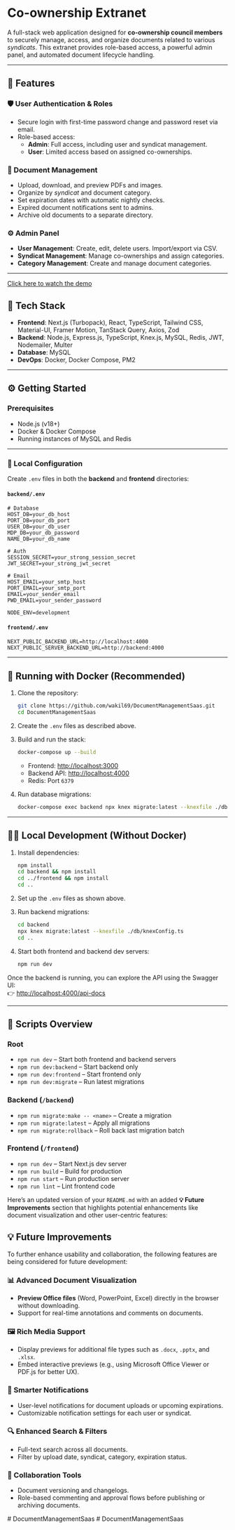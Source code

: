 # Co-ownership Extranet

A full-stack web application designed for **co-ownership council members** to securely manage, access, and organize documents related to various *syndicats*. This extranet provides role-based access, a powerful admin panel, and automated document lifecycle handling.

---

## 🚀 Features

### 🛡 User Authentication & Roles
- Secure login with first-time password change and password reset via email.
- Role-based access:
  - **Admin**: Full access, including user and syndicat management.
  - **User**: Limited access based on assigned co-ownerships.

### 📄 Document Management
- Upload, download, and preview PDFs and images.
- Organize by *syndicat* and document category.
- Set expiration dates with automatic nightly checks.
- Expired document notifications sent to admins.
- Archive old documents to a separate directory.

### ⚙️ Admin Panel
- **User Management**: Create, edit, delete users. Import/export via CSV.
- **Syndicat Management**: Manage co-ownerships and assign categories.
- **Category Management**: Create and manage document categories.

---

[Click here to watch the demo](https://youtu.be/mTRX4903rEk)


## 🧰 Tech Stack

- **Frontend**: Next.js (Turbopack), React, TypeScript, Tailwind CSS, Material-UI, Framer Motion, TanStack Query, Axios, Zod
- **Backend**: Node.js, Express.js, TypeScript, Knex.js, MySQL, Redis, JWT, Nodemailer, Multer
- **Database**: MySQL
- **DevOps**: Docker, Docker Compose, PM2

---

## ⚙️ Getting Started

### Prerequisites

- Node.js (v18+)
- Docker & Docker Compose
- Running instances of MySQL and Redis

---

### 🧪 Local Configuration

Create `.env` files in both the **backend** and **frontend** directories:

#### `backend/.env`

```env
# Database
HOST_DB=your_db_host
PORT_DB=your_db_port
USER_DB=your_db_user
MDP_DB=your_db_password
NAME_DB=your_db_name

# Auth
SESSION_SECRET=your_strong_session_secret
JWT_SECRET=your_strong_jwt_secret

# Email
HOST_EMAIL=your_smtp_host
PORT_EMAIL=your_smtp_port
EMAIL=your_sender_email
PWD_EMAIL=your_sender_password

NODE_ENV=development
````

#### `frontend/.env`

```env
NEXT_PUBLIC_BACKEND_URL=http://localhost:4000
NEXT_PUBLIC_SERVER_BACKEND_URL=http://backend:4000
```

---

## 🐳 Running with Docker (Recommended)

1. Clone the repository:

   ```bash
   git clone https://github.com/wakil69/DocumentManagementSaas.git
   cd DocumentManagementSaas
   ```

2. Create the `.env` files as described above.

3. Build and run the stack:

   ```bash
   docker-compose up --build
   ```

   * Frontend: [http://localhost:3000](http://localhost:3000)
   * Backend API: [http://localhost:4000](http://localhost:4000)
   * Redis: Port `6379`

4. Run database migrations:

   ```bash
   docker-compose exec backend npx knex migrate:latest --knexfile ./db/knexConfig.ts
   ```

---

## 🧑‍💻 Local Development (Without Docker)

1. Install dependencies:

   ```bash
   npm install
   cd backend && npm install
   cd ../frontend && npm install
   cd ..
   ```

2. Set up the `.env` files as shown above.

3. Run backend migrations:

   ```bash
   cd backend
   npx knex migrate:latest --knexfile ./db/knexConfig.ts
   cd ..
   ```

4. Start both frontend and backend dev servers:

   ```bash
   npm run dev
   ```

Once the backend is running, you can explore the API using the Swagger UI:  
👉 [http://localhost:4000/api-docs](http://localhost:4000/api-docs)

---

## 📜 Scripts Overview

### Root

* `npm run dev` – Start both frontend and backend servers
* `npm run dev:backend` – Start backend only
* `npm run dev:frontend` – Start frontend only
* `npm run dev:migrate` – Run latest migrations

### Backend (`/backend`)

* `npm run migrate:make -- <name>` – Create a migration
* `npm run migrate:latest` – Apply all migrations
* `npm run migrate:rollback` – Roll back last migration batch

### Frontend (`/frontend`)

* `npm run dev` – Start Next.js dev server
* `npm run build` – Build for production
* `npm run start` – Run production server
* `npm run lint` – Lint frontend code


Here’s an updated version of your `README.md` with an added **💡 Future Improvements** section that highlights potential enhancements like document visualization and other user-centric features:

## 💡 Future Improvements

To further enhance usability and collaboration, the following features are being considered for future development:

### 📊 Advanced Document Visualization

* **Preview Office files** (Word, PowerPoint, Excel) directly in the browser without downloading.
* Support for real-time annotations and comments on documents.

### 🖼 Rich Media Support

* Display previews for additional file types such as `.docx`, `.pptx`, and `.xlsx`.
* Embed interactive previews (e.g., using Microsoft Office Viewer or PDF.js for better UX).

### 🔔 Smarter Notifications

* User-level notifications for document uploads or upcoming expirations.
* Customizable notification settings for each user or syndicat.

### 🔍 Enhanced Search & Filters

* Full-text search across all documents.
* Filter by upload date, syndicat, category, expiration status.

### 🤝 Collaboration Tools

* Document versioning and changelogs.
* Role-based commenting and approval flows before publishing or archiving documents.


#   D o c u m e n t M a n a g e m e n t S a a s  
 #   D o c u m e n t M a n a g e m e n t S a a s  
 